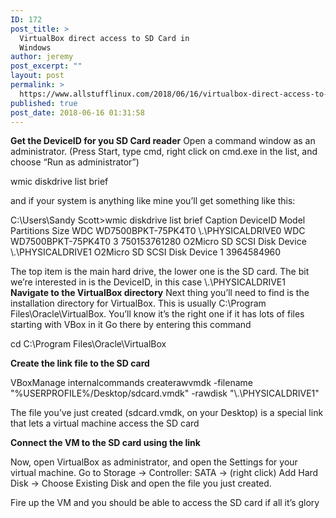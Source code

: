 ```yaml
---
ID: 172
post_title: >
  VirtualBox direct access to SD Card in
  Windows
author: jeremy
post_excerpt: ""
layout: post
permalink: >
  https://www.allstufflinux.com/2018/06/16/virtualbox-direct-access-to-sd-card-in-windows/
published: true
post_date: 2018-06-16 01:31:58
---
```

<strong>Get the DeviceID for you SD Card reader</strong>
Open a command window as an administrator. (Press Start, type cmd, right click on cmd.exe in the list, and choose “Run as administrator”)

wmic diskdrive list brief

and if your system is anything like mine you’ll get something like this:

C:\Users\Sandy Scott>wmic diskdrive list brief
Caption                      DeviceID            Model                        Partitions  Size
WDC WD7500BPKT-75PK4T0       \\.\PHYSICALDRIVE0  WDC WD7500BPKT-75PK4T0       3           750153761280
O2Micro SD SCSI Disk Device  \\.\PHYSICALDRIVE1  O2Micro SD SCSI Disk Device  1           3964584960

The top item is the main hard drive, the lower one is the SD card.
The bit we’re interested in is the DeviceID, in this case \\.\PHYSICALDRIVE1
<strong>Navigate to the VirtualBox directory</strong>
Next thing you’ll need to find is the installation directory for VirtualBox. This is usually C:\Program Files\Oracle\VirtualBox\. You’ll know it’s the right one if it has lots of files starting with VBox in it
Go there by entering this command

cd C:\Program Files\Oracle\VirtualBox

<strong>Create the link file to the SD card</strong>

VBoxManage internalcommands createrawvmdk -filename "%USERPROFILE%/Desktop/sdcard.vmdk" -rawdisk "\\.\PHYSICALDRIVE1"

The file you’ve just created (sdcard.vmdk, on your Desktop) is a special link that lets a virtual machine access the SD card

<strong>Connect the VM to the SD card using the link</strong>

Now, open VirtualBox as administrator, and open the Settings for your virtual machine. Go to Storage -> Controller: SATA -> (right click) Add Hard Disk -> Choose Existing Disk and open the file you just created.

Fire up the VM and you should be able to access the SD card if all it’s glory